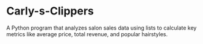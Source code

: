 # Carly-s-Clippers
A Python program that analyzes salon sales data using lists to calculate key metrics like average price, total revenue, and popular hairstyles.
